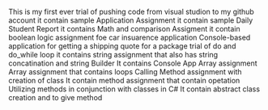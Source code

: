 This is my first ever trial of pushing code
from visual studion to my github account
it contain sample Application Assignment
it contain sample Daily Student Report
it contains Math and comparison Assigment
it contain boolean logic assignment foe car insuarence application
Console-based application for getting a shipping quote for a package
trial of do and do_while loop
it contains string assignment that also has string concatination and string Builder
It contains Console App Array assignment
Array assignment that contains loops
Calling Method assignment with creation of class
It contain method assignment that contain opetation
Utilizing methods in conjunction with classes in C#
It contain abstract class creation and to give method
